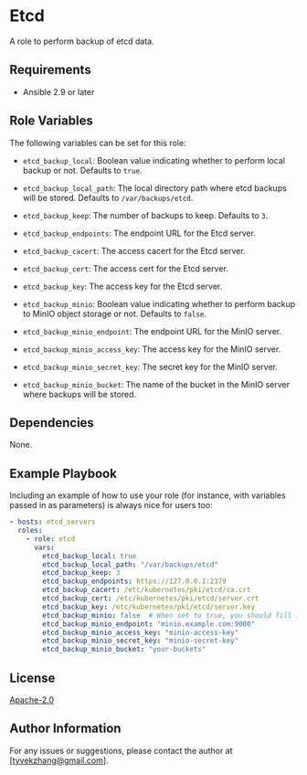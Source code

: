 Etcd
=========

A role to perform backup of etcd data.

Requirements
------------

- Ansible 2.9 or later

Role Variables
--------------

The following variables can be set for this role:

- `etcd_backup_local`: Boolean value indicating whether to perform local backup or not. Defaults to `true`.

- `etcd_backup_local_path`: The local directory path where etcd backups will be stored. Defaults to `/var/backups/etcd`.

- `etcd_backup_keep`: The number of backups to keep. Defaults to `3`.

- `etcd_backup_endpoints`: The endpoint URL for the Etcd server.

- `etcd_backup_cacert`: The access cacert for the Etcd server.

- `etcd_backup_cert`: The access cert for the Etcd server.

- `etcd_backup_key`: The access key for the Etcd server.

- `etcd_backup_minio`: Boolean value indicating whether to perform backup to MinIO object storage or not. Defaults to `false`.

- `etcd_backup_minio_endpoint`: The endpoint URL for the MinIO server.

- `etcd_backup_minio_access_key`: The access key for the MinIO server.

- `etcd_backup_minio_secret_key`: The secret key for the MinIO server.

- `etcd_backup_minio_bucket`: The name of the bucket in the MinIO server where backups will be stored.

Dependencies
------------

None.

Example Playbook
----------------

Including an example of how to use your role (for instance, with variables passed in as parameters) is always nice for users too:

```yaml
- hosts: etcd_servers
  roles:
    - role: etcd
      vars:
        etcd_backup_local: true
        etcd_backup_local_path: "/var/backups/etcd"
        etcd_backup_keep: 3
        etcd_backup_endpoints: https://127.0.0.1:2379
        etcd_backup_cacert: /etc/kubernetes/pki/etcd/ca.crt
        etcd_backup_cert: /etc/kubernetes/pki/etcd/server.crt
        etcd_backup_key: /etc/kubernetes/pki/etcd/server.key
        etcd_backup_minio: false  # When set to true, you should fill in the information below with your own
        etcd_backup_minio_endpoint: "minio.example.com:9000"
        etcd_backup_minio_access_key: "minio-access-key"
        etcd_backup_minio_secret_key: "minio-secret-key"
        etcd_backup_minio_bucket: "your-buckets"
```

License
-------

 [Apache-2.0](http://www.apache.org/licenses)

Author Information
------------------

For any issues or suggestions, please contact the author at [tyvekzhang@gmail.com].

